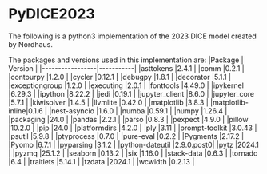 # PyDICE2023

The following is a python3 implementation of the 2023 DICE model created by Nordhaus. 

The packages and versions used in this implementation are: 
|Package          | Version   |
|-----------------|-----------|
|asttokens        |2.4.1      |
|comm             |0.2.1      |
|contourpy        |1.2.0      |
|cycler           |0.12.1     |
|debugpy          |1.8.1      | 
|decorator        |5.1.1      |
|exceptiongroup   |1.2.0      |
|executing        |2.0.1      |
|fonttools        |4.49.0     |
|ipykernel        |6.29.3     |
|ipython          |8.22.2     |
|jedi             |0.19.1     |
|jupyter_client   |8.6.0      |
|jupyter_core     |5.7.1      |
|kiwisolver       |1.4.5      |
|llvmlite         |0.42.0     |
|matplotlib       |3.8.3      |
|matplotlib-inline|0.1.6      |
|nest-asyncio     |1.6.0      |
|numba            |0.59.1     |
|numpy            |1.26.4     |
|packaging        |24.0       |
|pandas           |2.2.1      |
|parso            |0.8.3      |
|pexpect          |4.9.0      |
|pillow           |10.2.0     |
|pip              |24.0       |
|platformdirs     |4.2.0      |
|ply              |3.11       |
|prompt-toolkit   |3.0.43     |
|psutil           |5.9.8      |
|ptyprocess       |0.7.0      |
|pure-eval        |0.2.2      |
|Pygments         |2.17.2     |
|Pyomo            |6.7.1      |
|pyparsing        |3.1.2      |
|python-dateutil  |2.9.0.post0|
|pytz             |2024.1     |
|pyzmq            |25.1.2     |
|seaborn          |0.13.2     |
|six              |1.16.0     |
|stack-data       |0.6.3      |
|tornado          |6.4        |
|traitlets        |5.14.1     |
|tzdata           |2024.1     |
|wcwidth          |0.2.13     |